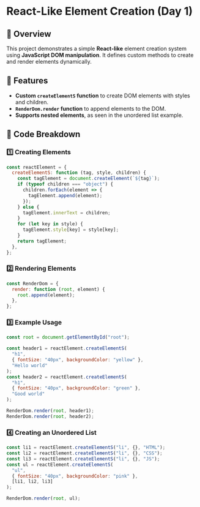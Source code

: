 # React-Like Element Creation (Day 1)

## 📌 Overview
This project demonstrates a simple **React-like** element creation system using **JavaScript DOM manipulation**. It defines custom methods to create and render elements dynamically.

## 🚀 Features
- **Custom `createElementS` function** to create DOM elements with styles and children.
- **`RenderDom.render` function** to append elements to the DOM.
- **Supports nested elements**, as seen in the unordered list example.

## 📜 Code Breakdown
### **1️⃣ Creating Elements**
```javascript
const reactElement = {
  createElementS: function (tag, style, children) {
    const tagElement = document.createElement(`${tag}`);
    if (typeof children === "object") {
      children.forEach(element => {
        tagElement.append(element);
      });
    } else {
      tagElement.innerText = children;
    }
    for (let key in style) {
      tagElement.style[key] = style[key];
    }
    return tagElement;
  },
};
```

### **2️⃣ Rendering Elements**
```javascript
const RenderDom = {
  render: function (root, element) {
    root.append(element);
  },
};
```

### **3️⃣ Example Usage**
```javascript
const root = document.getElementById("root");

const header1 = reactElement.createElementS(
  "h1",
  { fontSize: "40px", backgroundColor: "yellow" },
  "Hello world"
);
const header2 = reactElement.createElementS(
  "h1",
  { fontSize: "40px", backgroundColor: "green" },
  "Good world"
);

RenderDom.render(root, header1);
RenderDom.render(root, header2);
```

### **4️⃣ Creating an Unordered List**
```javascript
const li1 = reactElement.createElementS("li", {}, "HTML");
const li2 = reactElement.createElementS("li", {}, "CSS");
const li3 = reactElement.createElementS("li", {}, "JS");
const ul = reactElement.createElementS(
  "ul",
  { fontSize: "40px", backgroundColor: "pink" },
  [li1, li2, li3]
);

RenderDom.render(root, ul);
```




